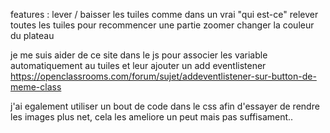 features : 
lever / baisser les tuiles comme dans un vrai "qui est-ce"
relever toutes les tuiles pour recommencer une partie
zoomer
changer la couleur du plateau

je me suis aider de ce site dans le js pour associer les variable automatiquement au tuiles et leur ajouter un add eventlistener
https://openclassrooms.com/forum/sujet/addeventlistener-sur-button-de-meme-class

j'ai egalement utiliser un bout de code dans le css afin d'essayer de rendre les images plus net, cela les ameliore un peut mais pas suffisament..
